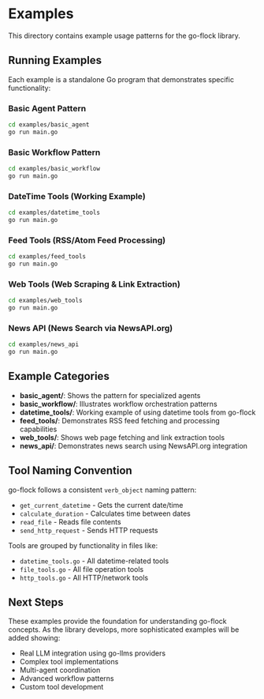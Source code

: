 # Examples

This directory contains example usage patterns for the go-flock library.

## Running Examples

Each example is a standalone Go program that demonstrates specific functionality:

### Basic Agent Pattern
```bash
cd examples/basic_agent
go run main.go
```

### Basic Workflow Pattern
```bash
cd examples/basic_workflow  
go run main.go
```

### DateTime Tools (Working Example)
```bash
cd examples/datetime_tools
go run main.go
```

### Feed Tools (RSS/Atom Feed Processing)
```bash
cd examples/feed_tools
go run main.go
```

### Web Tools (Web Scraping & Link Extraction)
```bash
cd examples/web_tools
go run main.go
```

### News API (News Search via NewsAPI.org)
```bash
cd examples/news_api
go run main.go
```

## Example Categories

- **basic_agent/**: Shows the pattern for specialized agents  
- **basic_workflow/**: Illustrates workflow orchestration patterns
- **datetime_tools/**: Working example of using datetime tools from go-flock
- **feed_tools/**: Demonstrates RSS feed fetching and processing capabilities
- **web_tools/**: Shows web page fetching and link extraction tools
- **news_api/**: Demonstrates news search using NewsAPI.org integration

## Tool Naming Convention

go-flock follows a consistent `verb_object` naming pattern:
- `get_current_datetime` - Gets the current date/time
- `calculate_duration` - Calculates time between dates
- `read_file` - Reads file contents
- `send_http_request` - Sends HTTP requests

Tools are grouped by functionality in files like:
- `datetime_tools.go` - All datetime-related tools
- `file_tools.go` - All file operation tools
- `http_tools.go` - All HTTP/network tools

## Next Steps

These examples provide the foundation for understanding go-flock concepts. As the library develops, more sophisticated examples will be added showing:

- Real LLM integration using go-llms providers
- Complex tool implementations
- Multi-agent coordination
- Advanced workflow patterns
- Custom tool development